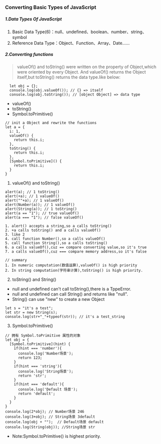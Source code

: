 ### Converting Basic Types of JavaScript
##### 1.Data Types Of JavaScript
1. Basic Data Type(6)：null、undefined、boolean、number、string、symbol
2. Reference Data Type：Object、Function、Array、Date……
##### 2.Converting functions
> valueOf() and toString() were written on the property of Object,which were oriented by every Object.
And valueOf() returns the Object itself,but toString() returns the data type.like below:
```
  let obj = {};
  console.log(obj.valueOf()); // {} => itself
  console.log(obj.toString()); // [object Object] => data type
``` 
- valueOf()
- toString()
- Symbol.toPrimitive()
```
// init a Object and rewrite the functions
let a = {
  i: 1,
  valueOf() {
    return this.i;
  },
  toString() {
    return this.i;
  },
  [Symbol.toPrimitive]() {
    return this.i;
  } 
}
```
1. valueOf() and toString()
```
alert(a); // 1 toString()
alert(+a); // 1 valueOf()
alert(""+a); // 1 valueOf()
alert(Number(a)); // 1 valueOf()
alert(String(a)); // 1 toString()
alert(a == "1"); // true valueOf()
alert(a === "1"); // false valueOf()
```
```
1. alert() accepts a string,so a calls toString()
2. +a calls toString() and a calls valueOf()
3. like 2
4. call function Number(),so a calls valueOf()
5. call function String(),so a calls toString()
6. a calls valueOf(),cuz == compare converting value,so it's true
7. a calls valueOf(),cuz === compare memory address,so it's false
```
```
// summary
1. In numeric computation(数值运算),valueOf() is high priority
2. In string computation(字符串计算),toString() is high priority.
```
2. toString() and String()
- null and undefined can't call toString(),there is a TppeError.
- null and undefined can call String() and returns like "null".
- String() can use "new" to create a new Object
```
let s = "it's a test";
let str = new String(s);
console.log(str+"_"+typeof(str)); // it's a test_string
``` 
3. Symbol.toPrimitive()
```
// 拥有 Symbol.toPrimitive 属性的对象
let obj = {
  [Symbol.toPrimitive](hint) {
    if(hint === 'number'){
      console.log('Number场景');
      return 123;
    }
    if(hint === 'string'){
      console.log('String场景');
      return 'str';
    }
    if(hint === 'default'){
      console.log('Default 场景');
      return 'default';
    }
  }
}
console.log(2*obj); // Number场景 246
console.log(3+obj); // String场景 3default
console.log(obj + "");  // Default场景 default
console.log(String(obj)); //String场景 str
```
- Note:Symbol.toPrimitive() is highest priority.

